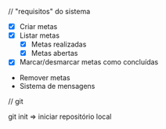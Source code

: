 // "requisitos" do sistema

- [x] Criar metas
- [x] Listar metas
    - [x] Metas realizadas
    - [x] Metas abertas
- [x] Marcar/desmarcar metas como concluídas
- Remover metas
- Sistema de mensagens

// git

git init => iniciar repositório local
